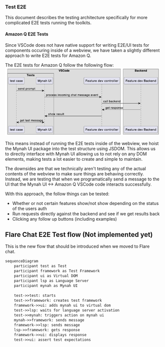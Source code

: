 ### Test E2E

This document describes the testing architecture specifically for more complicated E2E tests running the toolkits.

#### Amazon Q E2E Tests

Since VSCode does not have native support for writing E2E/UI tests for components occuring inside of a webview, we have taken a slightly different approach to write E2E tests for Amazon Q.

The E2E tests for Amazon Q follow the following flow: ![Amazon Q E2E flow](./images/amazon_q_e2e.png)

This means instead of running the E2E tests inside of the webview, we hoist the Mynah UI package into the test structure using JSDOM. This allows us to directly interface with Mynah UI allowing us to not rely on any DOM elements, making tests a lot easier to create and simple to maintain.

The downsides are that we technically aren't testing any of the actual contents of the webview to make sure things are behaving correctly. Instead, we are testing that when we programatically send a message to the UI that the Mynah UI <-> Amazon Q VSCode code interacts successfully.

With this approach, the follow things can be tested:

-   Whether or not certain features show/not show depending on the status of the users auth
-   Run requests directly against the backend and see if we get results back
-   Clicking any follow up buttons (including examples)

## Flare Chat E2E Test flow (Not implemented yet)

This is the new flow that should be introduced when we moved to Flare chat.

```mermaid
sequenceDiagram
    participant test as Test
    participant framework as Test Framework
    participant ui as Virtual DOM
    participant lsp as Language Server
    participant mynah as Mynah UI

    test->>test: starts
    test->>framework: creates test framework
    framework->>ui: adds mynah ui to virtual dom
    test->>lsp: waits for language server activation
    test->>mynah: triggers action on mynah ui
    mynah->>framework: sends message
    framework->>lsp: sends message
    lsp->>framework: gets response
    framework->>ui: displays response
    test->>ui: assert test expectations
```

